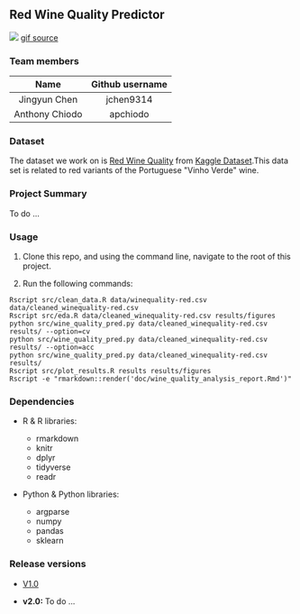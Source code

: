 ## Red Wine Quality Predictor

![](https://media.giphy.com/media/3oKIP5bAoKJFJNOkgM/giphy.gif)
[gif source](https://media.giphy.com/media/3oKIP5bAoKJFJNOkgM/giphy.gif)

### Team members

| Name  | Github username | 
| :------: | :----------: |
| Jingyun Chen | jchen9314 |  
| Anthony Chiodo |apchiodo|

### Dataset
The dataset we work on is [Red Wine Quality](https://www.kaggle.com/uciml/red-wine-quality-cortez-et-al-2009) from [Kaggle Dataset](https://www.kaggle.com/datasets).This data set is related to red variants of the Portuguese "Vinho Verde" wine.

### Project Summary
To do ...

### Usage

1. Clone this repo, and using the command line, navigate to the root of this project.

2. Run the following commands:

```
Rscript src/clean_data.R data/winequality-red.csv data/cleaned_winequality-red.csv
Rscript src/eda.R data/cleaned_winequality-red.csv results/figures
python src/wine_quality_pred.py data/cleaned_winequality-red.csv results/ --option=cv
python src/wine_quality_pred.py data/cleaned_winequality-red.csv results/ --option=acc
python src/wine_quality_pred.py data/cleaned_winequality-red.csv results/
Rscript src/plot_results.R results results/figures
Rscript -e "rmarkdown::render('doc/wine_quality_analysis_report.Rmd')"

```

### Dependencies

- R & R libraries:

	- rmarkdown
	- knitr
	- dplyr
	- tidyverse
	- readr

- Python & Python libraries:

	- argparse
	- numpy
	- pandas
	- sklearn

### Release versions

- [V1.0](https://github.com/UBC-MDS/DSCI_522_jchen9314_apchiodo/releases/tag/v1.0)

- **v2.0:** To do ...
